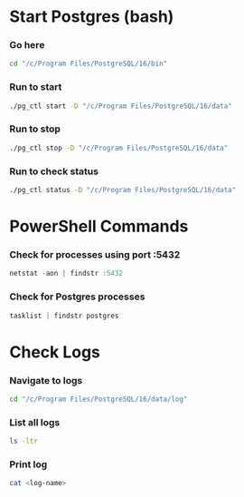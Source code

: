 # Start Postgres (bash)
### Go here
```bash
cd "/c/Program Files/PostgreSQL/16/bin"
```
### Run to start 
```bash
./pg_ctl start -D "/c/Program Files/PostgreSQL/16/data"
```

### Run to stop
```bash
./pg_ctl stop -D "/c/Program Files/PostgreSQL/16/data"
```
### Run to check status
```bash
./pg_ctl status -D "/c/Program Files/PostgreSQL/16/data"
```
# PowerShell Commands
### Check for processes using port :5432
```powershell
netstat -aon | findstr :5432
```
### Check for Postgres processes 
```powershell
tasklist | findstr postgres
```
# Check Logs 
### Navigate to logs
```bash
cd "/c/Program Files/PostgreSQL/16/data/log"
```
### List all logs 
```bash
ls -ltr
```
### Print log
```bash
cat <log-name>
```
